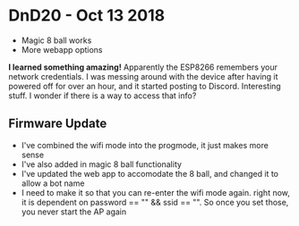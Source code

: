 # DnD20 - Oct 13 2018

* Magic 8 ball works
* More webapp options

**I learned something amazing!**
Apparently the ESP8266 remembers your network credentials. I was messing around with the device after having it powered off for over an hour, and it started posting to Discord. Interesting stuff. I wonder if there is a way to access that info?

## Firmware Update
* I've combined the wifi mode into the progmode, it just makes more sense
* I've also added in magic 8 ball functionality
* I've updated the web app to accomodate the 8 ball, and changed it to allow a bot name
* I need to make it so that you can re-enter the wifi mode again. right now, it is dependent on password == "" && ssid == "". So once you set those, you never start the AP again